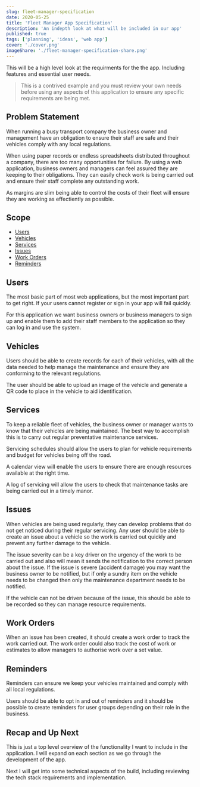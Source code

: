 ```yaml
---
slug: fleet-manager-specification
date: 2020-05-25
title: 'Fleet Manager App Specification'
description: 'An indepth look at what will be included in our app'
published: true
tags: ['planning', 'ideas', 'web app']
cover: './cover.png'
imageShare: './fleet-manager-specification-share.png'
---
```


This will be a high level look at the requirments for the the app. Including
features and essential user needs.

> This is a contrived example and you must review your own needs before using
> any aspects of this application to ensure any specific requirements are being
> met.

## Problem Statement

When running a busy transport company the business owner and management have an
obligation to ensure their staff are safe and their vehicles comply with any
local regulations.

When using paper records or endless spreadsheets distributed throughout a
company, there are too many opportunities for failure. By using a web
application, business owners and managers can feel assured they are keeping to
their obligations. They can easily check work is being carried out and ensure
their staff complete any outstanding work.

As margins are slim being able to control the costs of their fleet will ensure
they are working as effectiently as possible.

## Scope

- [Users](#users)
- [Vehicles](#vehicles)
- [Services](#services)
- [Issues](#issues)
- [Work Orders](#work-orders)
- [Reminders](#reminders)

## Users

The most basic part of most web applications, but the most important part to get
right. If your users cannot register or sign in your app will fail quickly.

For this application we want business owners or business managers to sign up and
enable them to add their staff members to the application so they can log in and
use the system.

## Vehicles

Users should be able to create records for each of their vehicles, with all the
data needed to help manage the maintenance and ensure they are conforming to the
relevant regulations.

The user should be able to upload an image of the vehicle and generate a QR code
to place in the vehicle to aid identification.

## Services

To keep a reliable fleet of vehicles, the business owner or manager wants to
know that their vehicles are being maintained. The best way to accomplish this
is to carry out regular preventative maintenance services.

Servicing schedules should allow the users to plan for vehicle requirements and
budget for vehicles being off the road.

A calendar view will enable the users to ensure there are enough resources
available at the right time.

A log of servicing will allow the users to check that maintenance tasks are
being carried out in a timely manor.

## Issues

When vehicles are being used regularly, they can develop problems that do not
get noticed during their regular servicing. Any user should be able to create an
issue about a vehicle so the work is carried out quickly and prevent any further
damage to the vehicle.

The issue severity can be a key driver on the urgency of the work to be carried
out and also will mean it sends the notification to the correct person about the
issue. If the issue is severe (accident damage) you may want the business owner
to be notified, but if only a sundry item on the vehicle needs to be changed
then only the maintenance department needs to be notified.

If the vehicle can not be driven because of the issue, this should be able to be
recorded so they can manage resource requirements.

## Work Orders

When an issue has been created, it should create a work order to track the work
carried out. The work order could also track the cost of work or estimates to
allow managers to authorise work over a set value.

## Reminders

Reminders can ensure we keep your vehicles maintained and comply with all local
regulations.

Users should be able to opt in and out of reminders and it should be possible to
create reminders for user groups depending on their role in the business.

## Recap and Up Next

This is just a top level overview of the functionality I want to include in the
application. I will expand on each section as we go through the development of
the app.

Next I will get into some technical aspects of the build, including reviewing
the tech stack requirements and implementation.
